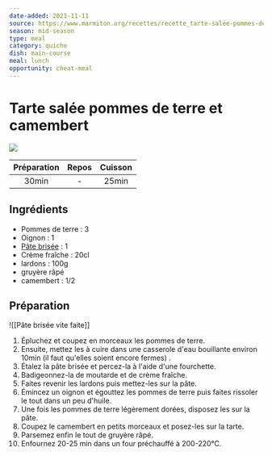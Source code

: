 ```yaml
---
date-added: 2021-11-11
source: https://www.marmiton.org/recettes/recette_tarte-salee-pommes-de-terre-et-camembert_315499.aspx
season: mid-season
type: meal
category: quiche
dish: main-course
meal: lunch
opportunity: cheat-meal
---
```


# Tarte salée pommes de terre et camembert

![](images/Tarte%20salée%20pommes%20de%20terre%20et%20camembert.jpg)

| Préparation | Repos | Cuisson |
|:-----------:|:-----:|:-------:|
|    30min    |   -   |  25min  |

## Ingrédients

- Pommes de terre : 3
- Oignon : 1
- [Pâte brisée](Pâte%20brisée%20vite%20faite.md) : 1
- Crème fraîche : 20cl
- lardons : 100g
- gruyère râpé
- camembert : 1/2

## Préparation

![[Pâte brisée vite faite]]

1. Épluchez et coupez en morceaux les pommes de terre.
2. Ensuite, mettez les à cuire dans une casserole d'eau bouillante environ 10min (il faut qu'elles soient encore fermes) .
3. Étalez la pâte brisée et percez-la à l'aide d'une fourchette.
4. Badigeonnez-la de moutarde et de crème fraîche.
5. Faites revenir les lardons puis mettez-les sur la pâte.
6. Émincez un oignon et égouttez les pommes de terre puis faites rissoler le tout dans un peu d'huile.
7. Une fois les pommes de terre légèrement dorées, disposez les sur la pâte.
8. Coupez le camembert en petits morceaux et posez-les sur la tarte.
9. Parsemez enfin le tout de gruyère râpé.
10. Enfournez 20-25 min dans un four préchauffé à 200-220°C.

